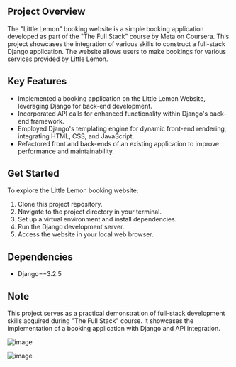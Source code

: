 ## Project Overview
The "Little Lemon" booking website is a simple booking application developed as part of the "The Full Stack" course by Meta on Coursera. This project showcases the integration of various skills to construct a full-stack Django application. The website allows users to make bookings for various services provided by Little Lemon.

## Key Features
* Implemented a booking application on the Little Lemon Website, leveraging Django for back-end development.
* Incorporated API calls for enhanced functionality within Django's back-end framework.
* Employed Django's templating engine for dynamic front-end rendering, integrating HTML, CSS, and JavaScript.
* Refactored front and back-ends of an existing application to improve performance and maintainability.

## Get Started
To explore the Little Lemon booking website:
1. Clone this project repository.
2. Navigate to the project directory in your terminal.
3. Set up a virtual environment and install dependencies.
4. Run the Django development server.
5. Access the website in your local web browser.

## Dependencies
* Django==3.2.5

## Note
This project serves as a practical demonstration of full-stack development skills acquired during "The Full Stack" course. It showcases the implementation of a booking application with Django and API integration.

![image](https://github.com/user-attachments/assets/2f92ed8b-2827-47b9-ae5a-0ab8c69a6524)

![image](https://github.com/user-attachments/assets/ffd6c400-5179-4b7a-8cff-f9ba4a004565)

